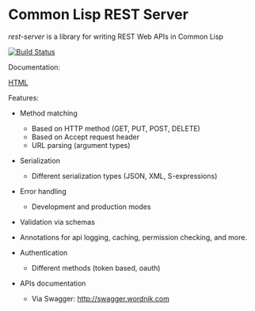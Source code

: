 Common Lisp REST Server
=======================

*rest-server* is a library for writing REST Web APIs in Common Lisp

[![Build Status](https://travis-ci.org/mmontone/cl-rest-server.svg?branch=master)](https://travis-ci.org/mmontone/cl-rest-server)

Documentation:

[HTML](http://mmontone.github.io/cl-rest-server/doc/build/html)

Features:

* Method matching
  - Based on HTTP method (GET, PUT, POST, DELETE)
  - Based on Accept request header
  - URL parsing (argument types)

* Serialization
  - Different serialization types (JSON, XML, S-expressions)

* Error handling
  - Development and production modes

* Validation via schemas

* Annotations for api logging, caching, permission checking, and more.

* Authentication
  - Different methods (token based, oauth)

* APIs documentation
  - Via Swagger: http://swagger.wordnik.com
